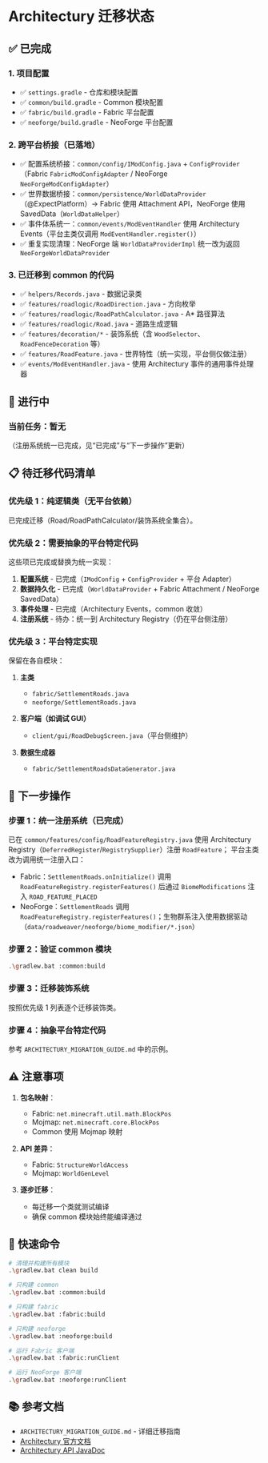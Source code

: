 # Architectury 迁移状态

## ✅ 已完成

### 1. 项目配置
- ✅ `settings.gradle` - 仓库和模块配置  
- ✅ `common/build.gradle` - Common 模块配置
- ✅ `fabric/build.gradle` - Fabric 平台配置
- ✅ `neoforge/build.gradle` - NeoForge 平台配置

### 2. 跨平台桥接（已落地）
- ✅ 配置系统桥接：`common/config/IModConfig.java` + `ConfigProvider`（Fabric `FabricModConfigAdapter` / NeoForge `NeoForgeModConfigAdapter`）
- ✅ 世界数据桥接：`common/persistence/WorldDataProvider`（@ExpectPlatform）→ Fabric 使用 Attachment API，NeoForge 使用 SavedData（`WorldDataHelper`）
- ✅ 事件体系统一：`common/events/ModEventHandler` 使用 Architectury Events（平台主类仅调用 `ModEventHandler.register()`）
- ✅ 重复实现清理：NeoForge 端 `WorldDataProviderImpl` 统一改为返回 `NeoForgeWorldDataProvider`

### 3. 已迁移到 common 的代码
- ✅ `helpers/Records.java` - 数据记录类
- ✅ `features/roadlogic/RoadDirection.java` - 方向枚举
- ✅ `features/roadlogic/RoadPathCalculator.java` - A* 路径算法
- ✅ `features/roadlogic/Road.java` - 道路生成逻辑
- ✅ `features/decoration/*` - 装饰系统（含 `WoodSelector`、`RoadFenceDecoration` 等）
- ✅ `features/RoadFeature.java` - 世界特性（统一实现，平台侧仅做注册）
- ✅ `events/ModEventHandler.java` - 使用 Architectury 事件的通用事件处理器

## 🔄 进行中

### 当前任务：暂无
（注册系统统一已完成，见“已完成”与“下一步操作”更新）

## 📋 待迁移代码清单

### 优先级 1：纯逻辑类（无平台依赖）
已完成迁移（Road/RoadPathCalculator/装饰系统全集合）。

### 优先级 2：需要抽象的平台特定代码

这些项已完成或替换为统一实现：

1. **配置系统** - 已完成（`IModConfig` + `ConfigProvider` + 平台 Adapter）
2. **数据持久化** - 已完成（`WorldDataProvider` + Fabric Attachment / NeoForge SavedData）
3. **事件处理** - 已完成（Architectury Events，common 收敛）
4. **注册系统** - 待办：统一到 Architectury Registry（仍在平台侧注册）

### 优先级 3：平台特定实现

保留在各自模块：

1. **主类**
   - `fabric/SettlementRoads.java`
   - `neoforge/SettlementRoads.java`

2. **客户端（如调试 GUI）**
   - `client/gui/RoadDebugScreen.java`（平台侧维护）

3. **数据生成器**
   - `fabric/SettlementRoadsDataGenerator.java`

## 🎯 下一步操作

### 步骤 1：统一注册系统（已完成）
已在 `common/features/config/RoadFeatureRegistry.java` 使用 Architectury Registry（`DeferredRegister`/`RegistrySupplier`）注册 `RoadFeature`；
平台主类改为调用统一注册入口：
 - Fabric：`SettlementRoads.onInitialize()` 调用 `RoadFeatureRegistry.registerFeatures()` 后通过 `BiomeModifications` 注入 `ROAD_FEATURE_PLACED`
 - NeoForge：`SettlementRoads` 调用 `RoadFeatureRegistry.registerFeatures()`；生物群系注入使用数据驱动（`data/roadweaver/neoforge/biome_modifier/*.json`）

### 步骤 2：验证 common 模块
```bash
.\gradlew.bat :common:build
```

### 步骤 3：迁移装饰系统
按照优先级 1 列表逐个迁移装饰类。

### 步骤 4：抽象平台特定代码
参考 `ARCHITECTURY_MIGRATION_GUIDE.md` 中的示例。

## ⚠️ 注意事项

1. **包名映射**：
   - Fabric: `net.minecraft.util.math.BlockPos`
   - Mojmap: `net.minecraft.core.BlockPos`
   - Common 使用 Mojmap 映射

2. **API 差异**：
   - Fabric: `StructureWorldAccess`
   - Mojmap: `WorldGenLevel`

3. **逐步迁移**：
   - 每迁移一个类就测试编译
   - 确保 common 模块始终能编译通过

## 🔧 快速命令

```bash
# 清理并构建所有模块
.\gradlew.bat clean build

# 只构建 common
.\gradlew.bat :common:build

# 只构建 fabric
.\gradlew.bat :fabric:build

# 只构建 neoforge
.\gradlew.bat :neoforge:build

# 运行 Fabric 客户端
.\gradlew.bat :fabric:runClient

# 运行 NeoForge 客户端
.\gradlew.bat :neoforge:runClient
```

## 📚 参考文档

- `ARCHITECTURY_MIGRATION_GUIDE.md` - 详细迁移指南
- [Architectury 官方文档](https://docs.architectury.dev/)
- [Architectury API JavaDoc](https://maven.architectury.dev/docs/architectury-api/)
